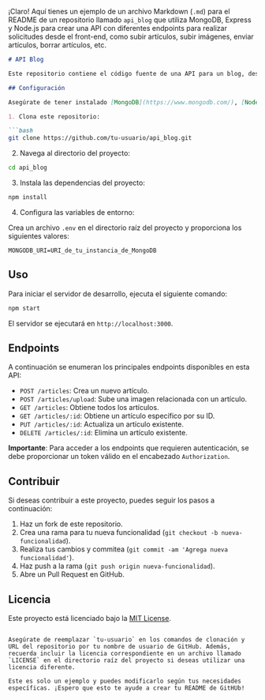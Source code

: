 ¡Claro! Aquí tienes un ejemplo de un archivo Markdown (`.md`) para el README de un repositorio llamado `api_blog` que utiliza MongoDB, Express y Node.js para crear una API con diferentes endpoints para realizar solicitudes desde el front-end, como subir artículos, subir imágenes, enviar artículos, borrar artículos, etc.

```markdown
# API Blog

Este repositorio contiene el código fuente de una API para un blog, desarrollada con MongoDB, Express y Node.js. La API proporciona varios endpoints para realizar solicitudes desde el front-end, como subir artículos, subir imágenes, enviar artículos, borrar artículos, etc.

## Configuración

Asegúrate de tener instalado [MongoDB](https://www.mongodb.com/), [Node.js](https://nodejs.org/) y [npm](https://www.npmjs.com/) en tu entorno de desarrollo.

1. Clona este repositorio:

```bash
git clone https://github.com/tu-usuario/api_blog.git
```

2. Navega al directorio del proyecto:

```bash
cd api_blog
```

3. Instala las dependencias del proyecto:

```bash
npm install
```

4. Configura las variables de entorno:

Crea un archivo `.env` en el directorio raíz del proyecto y proporciona los siguientes valores:

```plaintext
MONGODB_URI=URI_de_tu_instancia_de_MongoDB
```

## Uso

Para iniciar el servidor de desarrollo, ejecuta el siguiente comando:

```bash
npm start
```

El servidor se ejecutará en `http://localhost:3000`.

## Endpoints

A continuación se enumeran los principales endpoints disponibles en esta API:

- `POST /articles`: Crea un nuevo artículo.
- `POST /articles/upload`: Sube una imagen relacionada con un artículo.
- `GET /articles`: Obtiene todos los artículos.
- `GET /articles/:id`: Obtiene un artículo específico por su ID.
- `PUT /articles/:id`: Actualiza un artículo existente.
- `DELETE /articles/:id`: Elimina un artículo existente.

**Importante**: Para acceder a los endpoints que requieren autenticación, se debe proporcionar un token válido en el encabezado `Authorization`.

## Contribuir

Si deseas contribuir a este proyecto, puedes seguir los pasos a continuación:

1. Haz un fork de este repositorio.
2. Crea una rama para tu nueva funcionalidad (`git checkout -b nueva-funcionalidad`).
3. Realiza tus cambios y commitea (`git commit -am 'Agrega nueva funcionalidad'`).
4. Haz push a la rama (`git push origin nueva-funcionalidad`).
5. Abre un Pull Request en GitHub.

## Licencia

Este proyecto está licenciado bajo la [MIT License](LICENSE).
```

Asegúrate de reemplazar `tu-usuario` en los comandos de clonación y URL del repositorio por tu nombre de usuario de GitHub. Además, recuerda incluir la licencia correspondiente en un archivo llamado `LICENSE` en el directorio raíz del proyecto si deseas utilizar una licencia diferente.

Este es solo un ejemplo y puedes modificarlo según tus necesidades específicas. ¡Espero que esto te ayude a crear tu README de GitHUb!
